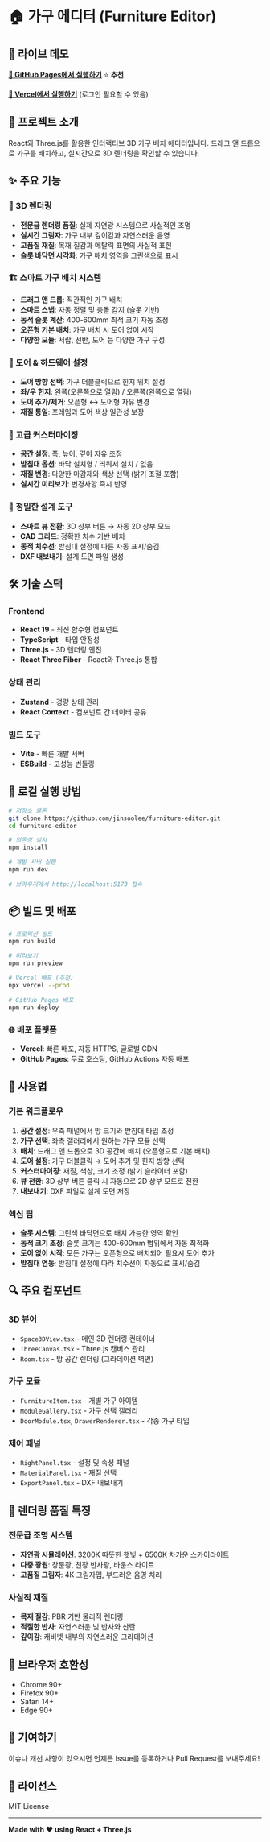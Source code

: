 # 🏠 가구 에디터 (Furniture Editor)

## 🌟 라이브 데모
**[🚀 GitHub Pages에서 실행하기](https://leejinsoo1979.github.io/250709in/)** ⭐ **추천**

**[🔗 Vercel에서 실행하기](https://250709in.vercel.app)** (로그인 필요할 수 있음)

## 📝 프로젝트 소개
React와 Three.js를 활용한 인터랙티브 3D 가구 배치 에디터입니다. 드래그 앤 드롭으로 가구를 배치하고, 실시간으로 3D 렌더링을 확인할 수 있습니다.

## ✨ 주요 기능

### 🎨 3D 렌더링
- **전문급 렌더링 품질**: 실제 자연광 시스템으로 사실적인 조명
- **실시간 그림자**: 가구 내부 깊이감과 자연스러운 음영
- **고품질 재질**: 목재 질감과 메탈릭 표면의 사실적 표현
- **슬롯 바닥면 시각화**: 가구 배치 영역을 그린색으로 표시

### 🏗️ 스마트 가구 배치 시스템
- **드래그 앤 드롭**: 직관적인 가구 배치
- **스마트 스냅**: 자동 정렬 및 충돌 감지 (슬롯 기반)
- **동적 슬롯 계산**: 400-600mm 최적 크기 자동 조정
- **오픈형 기본 배치**: 가구 배치 시 도어 없이 시작
- **다양한 모듈**: 서랍, 선반, 도어 등 다양한 가구 구성

### 🚪 도어 & 하드웨어 설정
- **도어 방향 선택**: 가구 더블클릭으로 힌지 위치 설정
- **좌/우 힌지**: 왼쪽(오른쪽으로 열림) / 오른쪽(왼쪽으로 열림)
- **도어 추가/제거**: 오픈형 ↔ 도어형 자유 변경
- **재질 통일**: 프레임과 도어 색상 일관성 보장

### 🔧 고급 커스터마이징
- **공간 설정**: 폭, 높이, 깊이 자유 조정
- **받침대 옵션**: 바닥 설치형 / 띄워서 설치 / 없음
- **재질 변경**: 다양한 마감재와 색상 선택 (밝기 조절 포함)
- **실시간 미리보기**: 변경사항 즉시 반영

### 📐 정밀한 설계 도구
- **스마트 뷰 전환**: 3D 상부 버튼 → 자동 2D 상부 모드
- **CAD 그리드**: 정확한 치수 기반 배치
- **동적 치수선**: 받침대 설정에 따른 자동 표시/숨김
- **DXF 내보내기**: 설계 도면 파일 생성

## 🛠️ 기술 스택

### Frontend
- **React 19** - 최신 함수형 컴포넌트
- **TypeScript** - 타입 안정성
- **Three.js** - 3D 렌더링 엔진
- **React Three Fiber** - React와 Three.js 통합

### 상태 관리
- **Zustand** - 경량 상태 관리
- **React Context** - 컴포넌트 간 데이터 공유

### 빌드 도구
- **Vite** - 빠른 개발 서버
- **ESBuild** - 고성능 번들링

## 🚀 로컬 실행 방법

```bash
# 저장소 클론
git clone https://github.com/jinsoolee/furniture-editor.git
cd furniture-editor

# 의존성 설치
npm install

# 개발 서버 실행
npm run dev

# 브라우저에서 http://localhost:5173 접속
```

## 📦 빌드 및 배포

```bash
# 프로덕션 빌드
npm run build

# 미리보기
npm run preview

# Vercel 배포 (추천)
npx vercel --prod

# GitHub Pages 배포
npm run deploy
```

### 🌐 배포 플랫폼
- **Vercel**: 빠른 배포, 자동 HTTPS, 글로벌 CDN
- **GitHub Pages**: 무료 호스팅, GitHub Actions 자동 배포

## 🎯 사용법

### 기본 워크플로우
1. **공간 설정**: 우측 패널에서 방 크기와 받침대 타입 조정
2. **가구 선택**: 좌측 갤러리에서 원하는 가구 모듈 선택
3. **배치**: 드래그 앤 드롭으로 3D 공간에 배치 (오픈형으로 기본 배치)
4. **도어 설정**: 가구 더블클릭 → 도어 추가 및 힌지 방향 선택
5. **커스터마이징**: 재질, 색상, 크기 조정 (밝기 슬라이더 포함)
6. **뷰 전환**: 3D 상부 버튼 클릭 시 자동으로 2D 상부 모드로 전환
7. **내보내기**: DXF 파일로 설계 도면 저장

### 핵심 팁
- **슬롯 시스템**: 그린색 바닥면으로 배치 가능한 영역 확인
- **동적 크기 조정**: 슬롯 크기는 400-600mm 범위에서 자동 최적화
- **도어 없이 시작**: 모든 가구는 오픈형으로 배치되어 필요시 도어 추가
- **받침대 연동**: 받침대 설정에 따라 치수선이 자동으로 표시/숨김

## 🔍 주요 컴포넌트

### 3D 뷰어
- `Space3DView.tsx` - 메인 3D 렌더링 컨테이너
- `ThreeCanvas.tsx` - Three.js 캔버스 관리
- `Room.tsx` - 방 공간 렌더링 (그라데이션 벽면)

### 가구 모듈
- `FurnitureItem.tsx` - 개별 가구 아이템
- `ModuleGallery.tsx` - 가구 선택 갤러리
- `DoorModule.tsx`, `DrawerRenderer.tsx` - 각종 가구 타입

### 제어 패널
- `RightPanel.tsx` - 설정 및 속성 패널
- `MaterialPanel.tsx` - 재질 선택
- `ExportPanel.tsx` - DXF 내보내기

## 🎨 렌더링 품질 특징

### 전문급 조명 시스템
- **자연광 시뮬레이션**: 3200K 따뜻한 햇빛 + 6500K 차가운 스카이라이트
- **다중 광원**: 창문광, 천장 반사광, 바운스 라이트
- **고품질 그림자**: 4K 그림자맵, 부드러운 음영 처리

### 사실적 재질
- **목재 질감**: PBR 기반 물리적 렌더링
- **적절한 반사**: 자연스러운 빛 반사와 산란
- **깊이감**: 캐비넷 내부의 자연스러운 그라데이션

## 📱 브라우저 호환성
- Chrome 90+
- Firefox 90+
- Safari 14+
- Edge 90+

## 🤝 기여하기
이슈나 개선 사항이 있으시면 언제든 Issue를 등록하거나 Pull Request를 보내주세요!

## 📄 라이선스
MIT License

---

**Made with ❤️ using React + Three.js**
